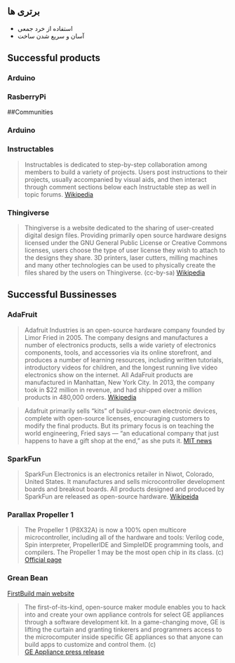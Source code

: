 ## برتری ها
- استفاده از خرد جمعی
- آسان و سریع شدن ساخت

## Successful products

### Arduino

### RasberryPi

##Communities

### Arduino

### Instructables
> Instructables is dedicated to step-by-step collaboration among members to build a variety of projects. Users post instructions to their projects, usually accompanied by visual aids, and then interact through comment sections below each Instructable step as well in topic forums. [Wikipedia](https://en.wikipedia.org/wiki/Instructables)

### Thingiverse
> Thingiverse is a website dedicated to the sharing of user-created digital design files. Providing primarily open source hardware designs licensed under the GNU General Public License or Creative Commons licenses, users choose the type of user license they wish to attach to the designs they share. 3D printers, laser cutters, milling machines and many other technologies can be used to physically create the files shared by the users on Thingiverse. (cc-by-sa) [Wikipedia](https://en.wikipedia.org/wiki/Thingiverse)


## Successful Bussinesses
### AdaFruit
> Adafruit Industries is an open-source hardware company founded by Limor Fried in 2005. The company designs and manufactures a number of electronics products, sells a wide variety of electronics components, tools, and accessories via its online storefront, and produces a number of learning resources, including written tutorials, introductory videos for children, and the longest running live video electronics show on the internet. All AdaFruit products are manufactured in Manhattan, New York City. In 2013, the company took in $22 million in revenue, and had shipped over a million products in 480,000 orders. [Wikipedia](https://en.wikipedia.org/wiki/Adafruit_Industries)

> Adafruit primarily sells “kits” of build-your-own electronic devices, complete with open-source licenses, encouraging customers to modify the final products. But its primary focus is on teaching the world engineering, Fried says — “an educational company that just happens to have a gift shop at the end,” as she puts it. [MIT news](http://news.mit.edu/2013/limor-fried-adafruit-0531 "MIT alumna Limor Fried has become a pioneer of the ‘maker movement’ with her multimillion-dollar company.")

### SparkFun
> SparkFun Electronics is an electronics retailer in Niwot, Colorado, United States. It manufactures and sells microcontroller development boards and breakout boards. All products designed and produced by SparkFun are released as open-source hardware. [Wikipeida](https://en.wikipedia.org/wiki/SparkFun_Electronics)

### Parallax Propeller 1
> The Propeller 1 (P8X32A) is now a 100% open multicore microcontroller, including all of the hardware and tools: Verilog code, Spin interpreter, PropellerIDE and SimpleIDE programming tools, and compilers. The Propeller 1 may be the most open chip in its class.
(c) [Official page](https://www.parallax.com/microcontrollers/propeller-1-open-source)

### Grean Bean
[FirstBuild main website](https://firstbuild.com/)

> The first-of-its-kind, open-source maker module enables you to hack into and create your own appliance controls for select GE appliances through a software development kit. In a game-changing move, GE is lifting the curtain and granting tinkerers and programmers access to the microcomputer inside specific GE appliances so that anyone can build apps to customize and control them. (c)  
[GE Appliance press release](http://pressroom.geappliances.com/news/new-maker-module-hacks-into-ge-appliances-to-cook-up-innovation "FirstBuild™’s New Green Bean Lets You Reprogram and Customize Your Kitchen Appliance Controls")
